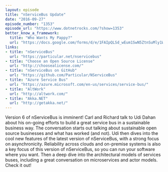 ```yaml
---
layout: episode
title: "nServiceBus Update"
date: "2016-09-27"
episode_number: "1353"
episode_url: "https://www.dotnetrocks.com/?show=1353"
better_know_a_framework:
  title: "Who Wants My Pappy?"
  url: "https://docs.google.com/forms/d/e/1FAIpQLSd_wEum1SwN5ZtnSuMly1WIK-X0uS21UFwSJefLVVtcInd07g/viewform"
links:
- title: "nServiceBus"
  url: "https://particular.net/nservicebus"
- title: "Choose an Open Source License"
  url: "http://choosealicense.com/"
- title: "nServiceBus on GitHub"
  url: "https://github.com/Particular/NServiceBus"
- title: "Azure Service Bus"
  url: "https://azure.microsoft.com/en-us/services/service-bus/"
- title: "AltWork"
  url: "http://altwork.com/"
- title: "Akka.NET"
  url: "http://getakka.net/"
---
```


Version 6 of nServiceBus is imminent! Carl and Richard talk to Udi Dahan about his on-going efforts to build a great service bus in a sustainable business way. The conversation starts out talking about sustainable open source businesses and what has worked (and not). Udi then dives into the cool new features of the latest version of nServiceBus, with a strong focus on asynchronicity. Reliability across clouds and on-premise systems is also a key focus of this version of nServiceBus, so you can run your software where you want. Then a deep dive into the architectural models of services buses, including a great conversation on microservices and actor models. Check it out!
